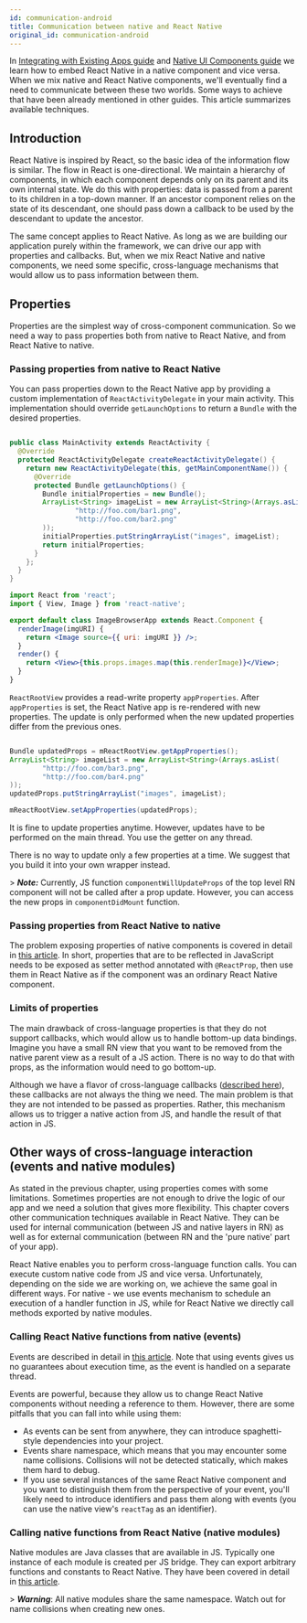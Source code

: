 ```yaml
---
id: communication-android
title: Communication between native and React Native
original_id: communication-android
---
```


In [Integrating with Existing Apps guide](integration-with-existing-apps.md) and [Native UI Components guide](native-components-android.md) we learn how to embed React Native in a native component and vice versa. When we mix native and React Native components, we'll eventually find a need to communicate between these two worlds. Some ways to achieve that have been already mentioned in other guides. This article summarizes available techniques.

## Introduction

React Native is inspired by React, so the basic idea of the information flow is similar. The flow in React is one-directional. We maintain a hierarchy of components, in which each component depends only on its parent and its own internal state. We do this with properties: data is passed from a parent to its children in a top-down manner. If an ancestor component relies on the state of its descendant, one should pass down a callback to be used by the descendant to update the ancestor.

The same concept applies to React Native. As long as we are building our application purely within the framework, we can drive our app with properties and callbacks. But, when we mix React Native and native components, we need some specific, cross-language mechanisms that would allow us to pass information between them.

## Properties

Properties are the simplest way of cross-component communication. So we need a way to pass properties both from native to React Native, and from React Native to native.

### Passing properties from native to React Native

You can pass properties down to the React Native app by providing a custom implementation of `ReactActivityDelegate` in your main activity. This implementation should override `getLaunchOptions` to return a `Bundle` with the desired properties.

```java

public class MainActivity extends ReactActivity {
  @Override
  protected ReactActivityDelegate createReactActivityDelegate() {
    return new ReactActivityDelegate(this, getMainComponentName()) {
      @Override
      protected Bundle getLaunchOptions() {
        Bundle initialProperties = new Bundle();
        ArrayList<String> imageList = new ArrayList<String>(Arrays.asList(
                "http://foo.com/bar1.png",
                "http://foo.com/bar2.png"
        ));
        initialProperties.putStringArrayList("images", imageList);
        return initialProperties;
      }
    };
  }
}

```

```jsx
import React from 'react';
import { View, Image } from 'react-native';

export default class ImageBrowserApp extends React.Component {
  renderImage(imgURI) {
    return <Image source={{ uri: imgURI }} />;
  }
  render() {
    return <View>{this.props.images.map(this.renderImage)}</View>;
  }
}
```

`ReactRootView` provides a read-write property `appProperties`. After `appProperties` is set, the React Native app is re-rendered with new properties. The update is only performed when the new updated properties differ from the previous ones.

```java

Bundle updatedProps = mReactRootView.getAppProperties();
ArrayList<String> imageList = new ArrayList<String>(Arrays.asList(
        "http://foo.com/bar3.png",
        "http://foo.com/bar4.png"
));
updatedProps.putStringArrayList("images", imageList);

mReactRootView.setAppProperties(updatedProps);

```

It is fine to update properties anytime. However, updates have to be performed on the main thread. You use the getter on any thread.

There is no way to update only a few properties at a time. We suggest that you build it into your own wrapper instead.

&gt; **_Note:_** Currently, JS function `componentWillUpdateProps` of the top level RN component will not be called after a prop update. However, you can access the new props in `componentDidMount` function.

### Passing properties from React Native to native

The problem exposing properties of native components is covered in detail in [this article](native-components-android.md#3-expose-view-property-setters-using-reactprop-or-reactpropgroup-annotation). In short, properties that are to be reflected in JavaScript needs to be exposed as setter method annotated with `@ReactProp`, then use them in React Native as if the component was an ordinary React Native component.

### Limits of properties

The main drawback of cross-language properties is that they do not support callbacks, which would allow us to handle bottom-up data bindings. Imagine you have a small RN view that you want to be removed from the native parent view as a result of a JS action. There is no way to do that with props, as the information would need to go bottom-up.

Although we have a flavor of cross-language callbacks ([described here](native-modules-android.md#callbacks)), these callbacks are not always the thing we need. The main problem is that they are not intended to be passed as properties. Rather, this mechanism allows us to trigger a native action from JS, and handle the result of that action in JS.

## Other ways of cross-language interaction (events and native modules)

As stated in the previous chapter, using properties comes with some limitations. Sometimes properties are not enough to drive the logic of our app and we need a solution that gives more flexibility. This chapter covers other communication techniques available in React Native. They can be used for internal communication (between JS and native layers in RN) as well as for external communication (between RN and the 'pure native' part of your app).

React Native enables you to perform cross-language function calls. You can execute custom native code from JS and vice versa. Unfortunately, depending on the side we are working on, we achieve the same goal in different ways. For native - we use events mechanism to schedule an execution of a handler function in JS, while for React Native we directly call methods exported by native modules.

### Calling React Native functions from native (events)

Events are described in detail in [this article](native-components-android.md#events). Note that using events gives us no guarantees about execution time, as the event is handled on a separate thread.

Events are powerful, because they allow us to change React Native components without needing a reference to them. However, there are some pitfalls that you can fall into while using them:

- As events can be sent from anywhere, they can introduce spaghetti-style dependencies into your project.
- Events share namespace, which means that you may encounter some name collisions. Collisions will not be detected statically, which makes them hard to debug.
- If you use several instances of the same React Native component and you want to distinguish them from the perspective of your event, you'll likely need to introduce identifiers and pass them along with events (you can use the native view's `reactTag` as an identifier).

### Calling native functions from React Native (native modules)

Native modules are Java classes that are available in JS. Typically one instance of each module is created per JS bridge. They can export arbitrary functions and constants to React Native. They have been covered in detail in [this article](native-modules-android.md).

&gt; **_Warning_**: All native modules share the same namespace. Watch out for name collisions when creating new ones.
